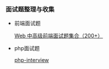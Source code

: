 ### 面试题整理与收集

+ 前端面试题

  [Web 中高级前端面试题集合（200+）](https://segmentfault.com/a/1190000021966814)
  
  
+ php面试题
  
   [php-interview](https://xianyunyh.gitbooks.io/php-interview/)
 
  


